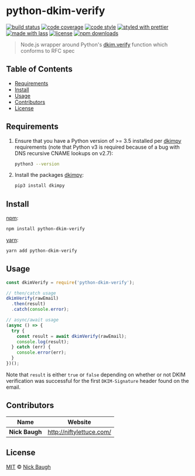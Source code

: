 # python-dkim-verify

[![build status](https://img.shields.io/travis/com/niftylettuce/python-dkim-verify.svg)](https://travis-ci.com/niftylettuce/python-dkim-verify)
[![code coverage](https://img.shields.io/codecov/c/github/niftylettuce/python-dkim-verify.svg)](https://codecov.io/gh/niftylettuce/python-dkim-verify)
[![code style](https://img.shields.io/badge/code_style-XO-5ed9c7.svg)](https://github.com/sindresorhus/xo)
[![styled with prettier](https://img.shields.io/badge/styled_with-prettier-ff69b4.svg)](https://github.com/prettier/prettier)
[![made with lass](https://img.shields.io/badge/made_with-lass-95CC28.svg)](https://lass.js.org)
[![license](https://img.shields.io/github/license/niftylettuce/python-dkim-verify.svg)](LICENSE)
[![npm downloads](https://img.shields.io/npm/dt/python-dkim-verify.svg)](https://npm.im/python-dkim-verify)

> Node.js wrapper around Python's [dkim.verify][dkim-verify] function which conforms to RFC spec


## Table of Contents

* [Requirements](#requirements)
* [Install](#install)
* [Usage](#usage)
* [Contributors](#contributors)
* [License](#license)


## Requirements

1. Ensure that you have a Python version of >= 3.5 installed per [dkimpy][] requirements (note that Python v3 is required because of a bug with DNS recursive CNAME lookups on v2.7):

   ```sh
   python3 --version
   ```

2. Install the packages [dkimpy][]:

   ```sh
   pip3 install dkimpy
   ```


## Install

[npm][]:

```sh
npm install python-dkim-verify
```

[yarn][]:

```sh
yarn add python-dkim-verify
```


## Usage

```js
const dkimVerify = require('python-dkim-verify');

// then/catch usage
dkimVerify(rawEmail)
  .then(result)
  .catch(console.error);

// async/await usage
(async () => {
  try {
    const result = await dkimVerify(rawEmail);
    console.log(result);
  } catch (err) {
    console.error(err);
  }
})();
```

Note that `result` is either `true` or `false` depending on whether or not DKIM verification was successful for the first `DKIM-Signature` header found on the email.


## Contributors

| Name           | Website                    |
| -------------- | -------------------------- |
| **Nick Baugh** | <http://niftylettuce.com/> |


## License

[MIT](LICENSE) © [Nick Baugh](http://niftylettuce.com/)


## 

[npm]: https://www.npmjs.com/

[yarn]: https://yarnpkg.com/

[dkimpy]: https://pypi.org/project/dkimpy/

[dkim-verify]: https://git.launchpad.net/dkimpy/tree/dkim/dkimverify.py
